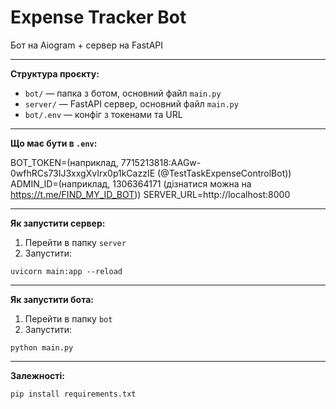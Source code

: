 # Expense Tracker Bot

Бот на Aiogram + сервер на FastAPI

---

**Структура проєкту:**

- `bot/` — папка з ботом, основний файл `main.py`
- `server/` — FastAPI сервер, основний файл `main.py`
- `bot/.env` — конфіг з токенами та URL

---

**Що має бути в `.env`:**

BOT_TOKEN=(наприклад, 7715213818:AAGw-0wfhRCs73IJ3xxgXvIrx0p1kCazzIE (@TestTaskExpenseControlBot))
ADMIN_ID=(наприклад, 1306364171 (дізнатися можна на https://t.me/FIND_MY_ID_BOT))
SERVER_URL=http://localhost:8000

---

**Як запустити сервер:**

1. Перейти в папку `server`
2. Запустити:
```
uvicorn main:app --reload
```
---

**Як запустити бота:**

1. Перейти в папку `bot`
2. Запустити:
```
python main.py
```
---

**Залежності:**
```
pip install requirements.txt
```
